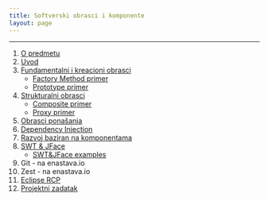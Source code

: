 ```yaml
---
title: Softverski obrasci i komponente
layout: page
---
```


---


1. [O predmetu](sok/1-upoznavanje.html)
1. [Uvod](sok/2-uvod.html)
1. [Fundamentalni i kreacioni obrasci](sok/3-fundamentalni-i-kreacioni-obrasci.html)
    - [Factory Method primer](sok/primeri/creational.factorymethod.zip)
    - [Prototype primer](sok/primeri/creational.prototype.zip)
1. [Strukturalni obrasci](sok/4-strukturalni-obrasci.html)
    - [Composite primer](sok/primeri/structural.composite.zip)
    - [Proxy primer](sok/primeri/structural.proxy.zip)
1. [Obrasci ponašanja](sok/obrasci-ponasanja.html)
1. [Dependency Injection](tech/dependency-injection.html)
1. [Razvoj baziran na komponentama](sok/7-razvoj-baziran-na-komponentama.html)
1. [SWT & JFace](tech/SWT-JFace.html)
   - [SWT&JFace examples](tech/SWT-JFace/STW-JFace-examples.tar.gz)
1. Git - na enastava.io
1. Zest - na enastava.io
1. [Eclipse RCP](tech/EclipseRCP.html)
1. [Projektni zadatak](sok/projektni-zadatak.html)


